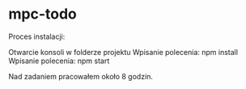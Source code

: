 # mpc-todo

Proces instalacji:

Otwarcie konsoli w folderze projektu
Wpisanie polecenia: npm install
Wpisanie polecenia: npm start

Nad zadaniem pracowałem około 8 godzin.
